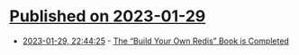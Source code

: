 # [Published on 2023-01-29](index.md)

* [2023-01-29, 22:44:25](https://lobste.rs/s/vzgkb2/build_your_own_redis_book_is_completed) - [The “Build Your Own Redis” Book is Completed](https://build-your-own.org/blog/20230127_byor/)
